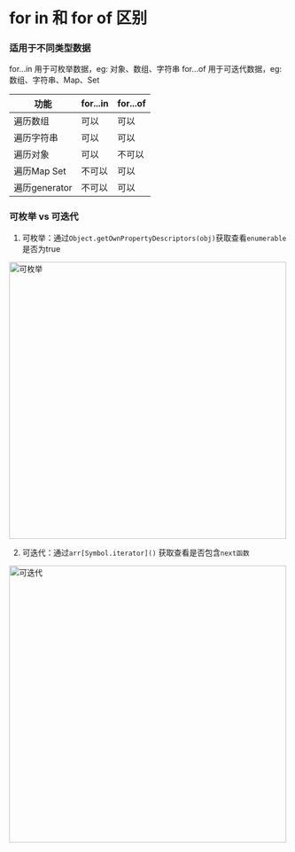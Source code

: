 
# for in 和 for of 区别

### 适用于不同类型数据
for...in 用于可枚举数据，eg: 对象、数组、字符串
for...of 用于可迭代数据，eg: 数组、字符串、Map、Set


  功能             | for...in | for...of
------------------ |----------|---------
 遍历数组          | 可以     | 可以
 遍历字符串        | 可以     | 可以
 遍历对象          | 可以     | 不可以
 遍历Map Set       | 不可以   | 可以
 遍历generator     | 不可以   | 可以
 

 ### 可枚举 vs 可迭代
 1. 可枚举：通过`Object.getOwnPropertyDescriptors(obj)`获取查看`enumerable`是否为true

 <img :src="$withBase('/assets/notes-images/basic/可枚举.png')" alt="可枚举" width="500">

 2. 可迭代：通过`arr[Symbol.iterator]()`  获取查看是否包含`next函数`
<img :src="$withBase('/assets/notes-images/basic/可迭代.png')" alt="可迭代" width="500">